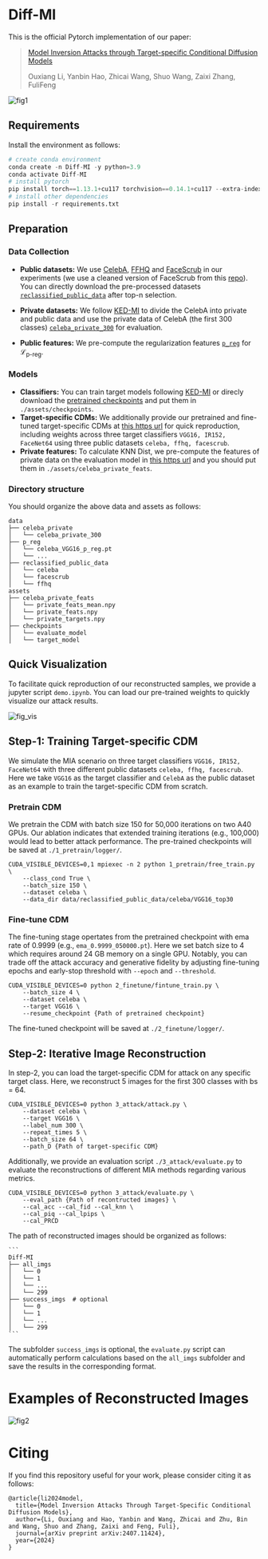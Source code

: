 # Diff-MI

This is the official Pytorch implementation of our paper:

> [Model Inversion Attacks through Target-specific Conditional Diffusion Models](https://www.arxiv.org/abs/2407.11424)
>
>  Ouxiang Li, Yanbin Hao, Zhicai Wang, Shuo Wang, Zaixi Zhang, FuliFeng

![fig1](assets/fig1.jpg)

## Requirements

Install the environment as follows:

```python
# create conda environment
conda create -n Diff-MI -y python=3.9
conda activate Diff-MI
# install pytorch 
pip install torch==1.13.1+cu117 torchvision==0.14.1+cu117 --extra-index-url https://download.pytorch.org/whl/cu117
# install other dependencies
pip install -r requirements.txt
```

## Preparation

### Data Collection

- **Public datasets:** We use [CelebA](https://mmlab.ie.cuhk.edu.hk/projects/CelebA.html), [FFHQ](https://drive.google.com/open?id=1tg-Ur7d4vk1T8Bn0pPpUSQPxlPGBlGfv) and [FaceScrub](http://vintage.winklerbros.net/facescrub.html) in our experiments (we use a cleaned version of FaceScrub from this [repo](https://github.com/AI-Machine-Vision-Lab/FPVT_BMVC22-Face-Pyramid-Vision-Transformer)). You can directly download the pre-processed datasets [`reclassified_public_data`](https://drive.google.com/drive/folders/1w5Uj-5nhRPaYImTpiTEZPNQ8wNY_P8Hz?usp=drive_link) after top-n selection.

- **Private datasets:** We follow [KED-MI](https://github.com/SCccc21/Knowledge-Enriched-DMI/) to divide the CelebA into private and public data and use the private data of CelebA (the first 300 classes) [`celeba_private_300`](https://drive.google.com/file/d/1qNo2tHTc8ywjffToC3W7kQyCysaWZWq_/view?usp=drive_link) for evaluation.

- **Public features:** We pre-compute the regularization features [`p_reg`](https://drive.google.com/drive/folders/1r0-fX7R6REqtBUkC7bNmlzAnpFKCzW2B?usp=drive_link) for $\mathcal{L}_{\text{p-reg}}$.

### Models

- **Classifiers:** You can train target models following [KED-MI](https://github.com/SCccc21/Knowledge-Enriched-DMI/) or direcly download the [pretrained checkpoints](https://drive.google.com/drive/folders/1qfoELNMY8jedL2dSDocxNCaIUkUlc8_8?usp=drive_link) and put them in `./assets/checkpoints`.
- **Target-specific CDMs:** We additionally provide our pretrained and fine-tuned target-specific CDMs at [this https url]() for quick reproduction, including weights across three target classifiers `VGG16, IR152, FaceNet64` using three public datasets `celeba, ffhq, facescrub`.
- **Private features:** To calculate KNN Dist, we pre-compute the features of private data on the evaluation model in [this https url](https://drive.google.com/drive/folders/1X2nBz6ZNHo-6aLf-HeZ83I-XHLRvp_aL?usp=drive_link) and you should put them in `./assets/celeba_private_feats`.

### Directory structure

</details>
<summary> You should organize the above data and assets as follows: </summary>

```
data
├── celeba_private
│   └── celeba_private_300
├── p_reg
│   └── celeba_VGG16_p_reg.pt
│   └── ...
├── reclassified_public_data
│   └── celeba
│   └── facescrub
│   └── ffhq
assets
├── celeba_private_feats
│   └── private_feats_mean.npy
│   └── private_feats.npy
│   └── private_targets.npy
├── checkpoints
│   └── evaluate_model
│   └── target_model
```
</details>

## Quick Visualization

To facilitate quick reproduction of our reconstructed samples, we provide a jupyter script `demo.ipynb`. You can load our pre-trained weights to quickly visualize our attack results.

![fig_vis](assets/fig_vis.png)

## Step-1: Training Target-specific CDM

We simulate the MIA scenario on three target classifiers `VGG16, IR152, FaceNet64` with three different public datasets `celeba, ffhq, facescrub`. Here we take `VGG16` as the target classifier and `CelebA` as the public dataset as an example to train the target-specific CDM from scratch.

### Pretrain CDM

We pretrain the CDM with batch size 150 for 50,000 iterations on two A40 GPUs. Our ablation indicates that extended training iterations (e.g., 100,000) would lead to better attack performance. The pre-trained checkpoints will be saved at `./1_pretrain/logger/`.

```
CUDA_VISIBLE_DEVICES=0,1 mpiexec -n 2 python 1_pretrain/free_train.py \
    --class_cond True \
    --batch_size 150 \
    --dataset celeba \
    --data_dir data/reclassified_public_data/celeba/VGG16_top30
```

### Fine-tune CDM

The fine-tuning stage opertates from the pretrained checkpoint with ema rate of 0.9999 (e.g., `ema_0.9999_050000.pt`). Here we set batch size to $4$ which requires around 24 GB memory on a single GPU. Notably, you can trade off the attack accuracy and generative fidelity by adjusting fine-tuning epochs and early-stop threshold with `--epoch` and `--threshold`.

```
CUDA_VISIBLE_DEVICES=0 python 2_finetune/fintune_train.py \
    --batch_size 4 \
    --dataset celeba \
    --target VGG16 \
    --resume_checkpoint {Path of pretrained checkpoint} 
```

The fine-tuned checkpoint will be saved at `./2_finetune/logger/`. 

## Step-2: Iterative Image Reconstruction 

In step-2, you can load the target-specific CDM for attack on any specific target class. Here, we reconstruct 5 images for the first 300 classes with bs = 64.

```
CUDA_VISIBLE_DEVICES=0 python 3_attack/attack.py \
    --dataset celeba \
    --target VGG16 \
    --label_num 300 \
    --repeat_times 5 \
    --batch_size 64 \
    --path_D {Path of target-specific CDM}
```

Additionally, we provide an evaluation script `./3_attack/evaluate.py` to evaluate the reconstructions of different MIA methods regarding various metrics.

```
CUDA_VISIBLE_DEVICES=0 python 3_attack/evaluate.py \
    --eval_path {Path of recontructed images} \
    --cal_acc --cal_fid --cal_knn \
    --cal_piq --cal_lpips \
    --cal_PRCD
```

The path of reconstructed images should be organized as follows:

	```
	Diff-MI
	├── all_imgs
	│   └── 0
	│   └── 1
	│   └── ...
	│   └── 299
	├── success_imgs  # optional
	│   └── 0
	│   └── 1
	│   └── ...
	│   └── 299
	```

The subfolder `success_imgs` is optional, the `evaluate.py` script can automatically perform calculations based on the `all_imgs` subfolder and save the results in the corresponding format.

# Examples of Reconstructed Images

![fig2](assets/fig2.jpg)

# Citing
If you find this repository useful for your work, please consider citing it as follows:
```
@article{li2024model,
  title={Model Inversion Attacks Through Target-Specific Conditional Diffusion Models},
  author={Li, Ouxiang and Hao, Yanbin and Wang, Zhicai and Zhu, Bin and Wang, Shuo and Zhang, Zaixi and Feng, Fuli},
  journal={arXiv preprint arXiv:2407.11424},
  year={2024}
}
```